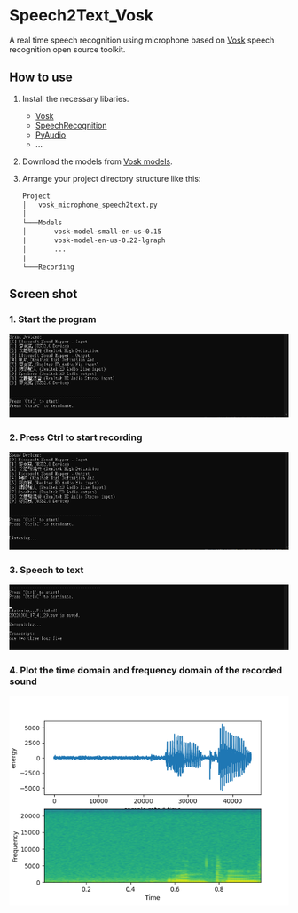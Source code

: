 # Speech2Text_Vosk
A real time speech recognition using microphone based on [Vosk](https://alphacephei.com/vosk/) speech recognition open source toolkit.


## How to use
1. Install the necessary libaries. 
    * [Vosk](https://alphacephei.com/vosk/install)
    * [SpeechRecognition ](https://pypi.org/project/SpeechRecognition/)
    * [PyAudio](https://pypi.org/project/PyAudio/)
    * ... 

2. Download the models from [Vosk models](https://alphacephei.com/vosk/models).
3. Arrange your project directory structure like this:
    ```
    Project
    │   vosk_microphone_speech2text.py
    │
    └───Models
    │       vosk-model-small-en-us-0.15
    |       vosk-model-en-us-0.22-lgraph
    │       ...
    |
    └───Recording
    ```

## Screen shot
### 1. Start the program
![start image](imgs/start.png)
### 2. Press Ctrl to start recording
![listening image](imgs/listening.png)
### 3. Speech to text
![recognition image](imgs/recognition.png)
### 4. Plot the time domain and frequency domain of the recorded sound
![plot_time_frequency image](imgs/plot_time_frequency.png)
